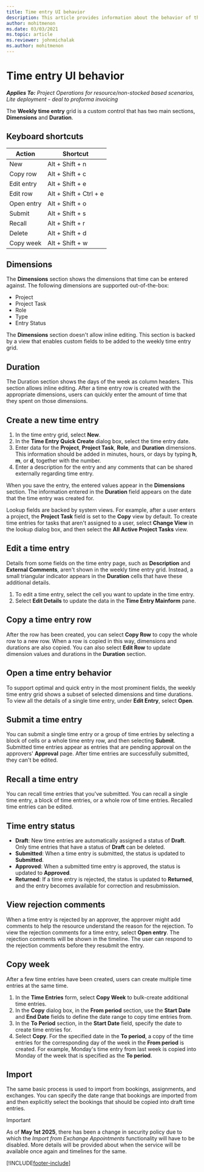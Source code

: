 ```yaml
---
title: Time entry UI behavior
description: This article provides information about the behavior of the UI for Time Entry. 
author: mohitmenon
ms.date: 03/03/2021
ms.topic: article
ms.reviewer: johnmichalak
ms.author: mohitmenon
---
```


# Time entry UI behavior

_**Applies To:** Project Operations for resource/non-stocked based scenarios, Lite deployment - deal to proforma invoicing_


The **Weekly time entry** grid is a custom control that has two main sections, **Dimensions** and **Duration**.

## Keyboard shortcuts
| Action     	| Shortcut               	|
|------------	|------------------------	|
| New        	| Alt + Shift + n        	|
| Copy row   	| Alt + Shift + c        	|
| Edit entry 	| Alt + Shift + e        	|
| Edit row   	| Alt + Shift + Ctrl + e 	|
| Open entry 	| Alt + Shift + o        	|
| Submit     	| Alt + Shift + s        	|
| Recall     	| Alt + Shift + r        	|
| Delete     	| Alt + Shift + d        	|
| Copy week  	| Alt + Shift + w        	|

## Dimensions
The **Dimensions** section shows the dimensions that time can be entered against. The following dimensions are supported out-of-the-box:

  - Project
  - Project Task
  - Role
  - Type
  - Entry Status

The **Dimensions** section doesn't allow inline editing. This section is backed by a view that enables custom fields to be added to the weekly time entry grid.

## Duration
The Duration section shows the days of the week as column headers. This section allows inline editing. After a time entry row is created with the appropriate dimensions, users can quickly enter the amount of time that they spent on those dimensions.

## Create a new time entry

1. In the time entry grid, select **New**. 
2. In the **Time Entry Quick Create** dialog box, select the time entry date.
3. Enter data for the **Project**, **Project Task**, **Role**, and **Duration** dimensions. This information should be added in minutes, hours, or days by typing **h**, **m**, or **d**, together with the number. 
4. Enter a description for the entry and any comments that can be shared externally regarding time entry. 

When you save the entry, the entered values appear in the **Dimensions** section. The information entered in the **Duration** field appears on the date that the time entry was created for.

Lookup fields are backed by system views. For example, after a user enters a project, the **Project Task** field is set to the **Copy** view by default. To create time entries for tasks that aren't assigned to a user, select **Change View** in the lookup dialog box, and then select the **All Active Project Tasks** view.

## Edit a time entry 
Details from some fields on the time entry page, such as **Description** and **External Comments**, aren't shown in the weekly time entry grid. Instead, a small triangular indicator appears in the **Duration** cells that have these additional details. 

1. To edit a time entry, select the cell you want to update in the time entry.
2. Select **Edit Details** to update the data in the **Time Entry Mainform** pane. 

## Copy a time entry row
After the row has been created, you can select **Copy Row** to copy the whole row to a new row. When a row is copied in this way, dimensions and durations are also copied. You can also select **Edit Row** to update dimension values and durations in the **Duration** section.

## Open a time entry behavior
To support optimal and quick entry in the most prominent fields, the weekly time entry grid shows a subset of selected dimensions and time durations. To view all the details of a single time entry, under **Edit Entry**, select **Open**.

## Submit a time entry
You can submit a single time entry or a group of time entries by selecting a block of cells or a whole time entry row, and then selecting **Submit**. Submitted time entries appear as entries that are pending approval on the approvers' **Approval** page. After time entries are successfully submitted, they can't be edited.

## Recall a time entry
You can recall time entries that you've submitted. You can recall a single time entry, a block of time entries, or a whole row of time entries. Recalled time entries can be edited.

## Time entry status

- **Draft**: New time entries are automatically assigned a status of **Draft**. Only time entries that have a status of **Draft** can be deleted.
- **Submitted**: When a time entry is submitted, the status is updated to **Submitted**. 
- **Approved**: When a submitted time entry is approved, the status is updated to **Approved**. 
- **Returned**: If a time entry is rejected, the status is updated to **Returned**, and the entry becomes available for correction and resubmission. 

## View rejection comments
When a time entry is rejected by an approver, the approver might add comments to help the resource understand the reason for the rejection. To view the rejection comments for a time entry, select **Open entry**. The rejection comments will be shown in the timeline. The user can respond to the rejection comments before they resubmit the entry.

## Copy week
After a few time entries have been created, users can create multiple time entries at the same time.

1. In the **Time Entries** form, select **Copy Week** to bulk-create additional time entries. 
2. In the **Copy** dialog box, in the **From period** section, use the **Start Date** and **End Date** fields to define the date range to copy time entries from. 
3. In the **To Period** section, in the **Start Date** field, specify the date to create time entries for. 
4. Select **Copy**. For the specified date in the **To period**, a copy of the time entries for the corresponding day of the week in the **From period** is created. For example, Monday's time entry from last week is copied into Monday of the week that is specified as the **To period**.

## Import
The same basic process is used to import from bookings, assignments, and exchanges. You can specify the date range that bookings are imported from and then explicitly select the bookings that should be copied into draft time entries. 

> [!IMPORTANT]
> As of **May 1st 2025**, there has been a change in security policy due to which the _Import from Exchange Appointments_ functionality will have to be disabled. More details will be provided about when the service will be available once again and timelines for the same.

[!INCLUDE[footer-include](../includes/footer-banner.md)]
